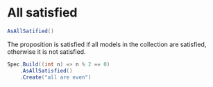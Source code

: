 # All satisfied

```csharp
AsAllSatified()
```

The proposition is satisfied if all models in the collection are satisfied, otherwise it is not satisfied.

```csharp
Spec.Build((int n) => n % 2 == 0)
    .AsAllSatisfied()
    .Create("all are even")
```